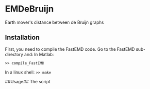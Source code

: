 # EMDeBruijn
Earth mover's distance between de Bruijn graphs

## Installation ##
First, you need to compile the FastEMD code. Go to the FastEMD sub-directory and:
In Matlab:

``>> compile_FastEMD``

In a linux shell:
``>> make``

##Usage##
The script 
